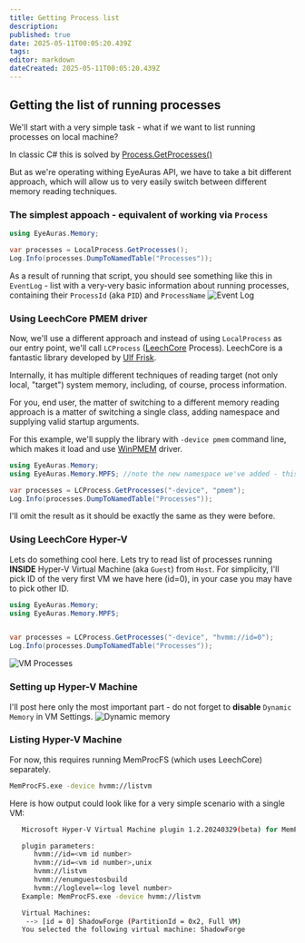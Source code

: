 ```yaml
---
title: Getting Process list
description: 
published: true
date: 2025-05-11T00:05:20.439Z
tags: 
editor: markdown
dateCreated: 2025-05-11T00:05:20.439Z
---
```


## Getting the list of running processes

We'll start with a very simple task - what if we want to list running processes on local machine?

In classic C# this is solved by [Process.GetProcesses()](https://learn.microsoft.com/en-us/dotnet/api/system.diagnostics.process.getprocesses?view=net-8.0)

But as we're operating withing EyeAuras API, we have to take a bit different approach, which will allow
us to very easily switch between different memory reading techniques.

### The simplest appoach - equivalent of working via `Process`
```csharp
using EyeAuras.Memory;

var processes = LocalProcess.GetProcesses();
Log.Info(processes.DumpToNamedTable("Processes"));
```
As a result of running that script, you should see something like this in `EventLog` - list with a very-very basic information about running processes, containing their `ProcessId` (aka `PID`) and `ProcessName`
![Event Log](https://s3.eyeauras.net/media/2025/05/NVIDIA_Overlay_1k4NSsZyzm.png)

### Using LeechCore PMEM driver
Now, we'll use a different approach and instead of using `LocalProcess` as our entry point, we'll call `LCProcess` ([LeechCore](https://github.com/ufrisk/LeechCore) Process). LeechCore is a fantastic library developed by [Ulf Frisk](https://github.com/ufrisk). 

Internally, it has multiple different techniques of reading target (not only local, "target") system memory, including, of course, process information.

For you, end user, the matter of switching to a different memory reading approach is a matter of switching a single class, adding namespace and supplying valid startup arguments.

For this example, we'll supply the library with `-device pmem` command line, which makes it load and use [WinPMEM](https://github.com/Velocidex/WinPmem) driver.

```csharp
using EyeAuras.Memory;
using EyeAuras.Memory.MPFS; //note the new namespace we've added - this is where LCProcess resides

var processes = LCProcess.GetProcesses("-device", "pmem");
Log.Info(processes.DumpToNamedTable("Processes"));
```
I'll omit the result as it should be exactly the same as they were before.


### Using LeechCore Hyper-V
Lets do something cool here. Lets try to read list of processes running **INSIDE** Hyper-V Virtual Machine (aka `Guest`) from `Host`.
For simplicity, I'll pick ID of the very first VM we have here (id=0), in your case you may have to pick other ID.
```csharp
using EyeAuras.Memory;
using EyeAuras.Memory.MPFS;


var processes = LCProcess.GetProcesses("-device", "hvmm://id=0");
Log.Info(processes.DumpToNamedTable("Processes"));
```

![VM Processes](https://s3.eyeauras.net/media/2025/05/NVIDIA_Overlay_Irub5Wxahg.png)

### Setting up Hyper-V Machine
I'll post here only the most important part - do not forget to **disable** `Dynamic Memory` in VM Settings. 
![Dynamic memory](https://s3.eyeauras.net/media/2025/05/NVIDIA_Overlay_gOcli4xKIn.png)

### Listing Hyper-V Machine
For now, this requires running MemProcFS (which uses LeechCore) separately.
```bash
MemProcFS.exe -device hvmm://listvm
```

Here is how output could look like for a very simple scenario with a single VM:
```bash
   Microsoft Hyper-V Virtual Machine plugin 1.2.20240329(beta) for MemProcFS (by Ulf Frisk).

   plugin parameters:
      hvmm://id=<vm id number>
      hvmm://id=<vm id number>,unix
      hvmm://listvm
      hvmm://enumguestosbuild
      hvmm://loglevel=<log level number>
   Example: MemProcFS.exe -device hvmm://listvm

   Virtual Machines:
    --> [id = 0] ShadowForge (PartitionId = 0x2, Full VM)
   You selected the following virtual machine: ShadowForge
```